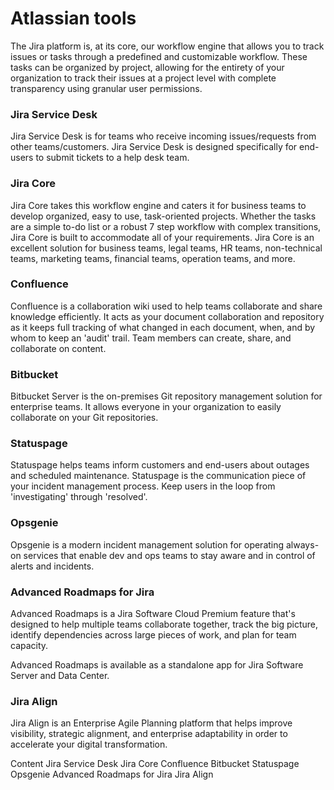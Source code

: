 # Atlassian tools

The Jira platform is, at its core, our workflow engine that allows you to track issues or tasks through a predefined and customizable workflow. These tasks can be organized by project, allowing for the entirety of your organization to track their issues at a project level with complete transparency using granular user permissions.

### Jira Service Desk
Jira Service Desk is for teams who receive incoming issues/requests from other teams/customers.
Jira Service Desk is designed specifically for end-users to submit tickets to a help desk team.

### Jira Core
Jira Core takes this workflow engine and caters it for business teams to develop organized, easy to use, task-oriented projects. Whether the tasks are a simple to-do list or a robust 7 step workflow with complex transitions, Jira Core is built to accommodate all of your requirements. Jira Core is an excellent solution for business teams, legal teams, HR teams, non-technical teams, marketing teams, financial teams, operation teams, and more.

### Confluence
Confluence is a collaboration wiki used to help teams collaborate and share knowledge efficiently. It acts as your document collaboration and repository as it keeps full tracking of what changed in each document, when, and by whom to keep an 'audit' trail.  Team members can create, share, and collaborate on content.

### Bitbucket
Bitbucket Server is the on-premises Git repository management solution for enterprise teams. It allows everyone in your organization to easily collaborate on your Git repositories.

### Statuspage
Statuspage helps teams inform customers and end-users about outages and scheduled maintenance. Statuspage is the communication piece of your incident management process. Keep users in the loop from 'investigating' through 'resolved'.

### Opsgenie
Opsgenie is a modern incident management solution for operating always-on services that enable dev and ops teams to stay aware and in control of alerts and incidents.

### Advanced Roadmaps for Jira
Advanced Roadmaps is a Jira Software Cloud Premium feature that's designed to help multiple teams collaborate together, track the big picture, identify dependencies across large pieces of work, and plan for team capacity.

Advanced Roadmaps is available as a standalone app for Jira Software Server and Data Center.

### Jira Align
Jira Align is an Enterprise Agile Planning platform that helps improve visibility, strategic alignment, and enterprise adaptability in order to accelerate your digital transformation.

<ResourceGroupTitle>Content</ResourceGroupTitle>
<BadgeLink colorScheme='blue' badgeText='Official Website' href='https://www.atlassian.com/software/jira/service-management/features/service-desk'>Jira Service Desk</BadgeLink>
<BadgeLink colorScheme='blue' badgeText='Official Website' href='https://www.atlassian.com/software/jira/work-management'>Jira Core</BadgeLink>
<BadgeLink colorScheme='blue' badgeText='Official Website' href='https://www.atlassian.com/wac/software/confluence?'>Confluence</BadgeLink>
<BadgeLink colorScheme='blue' badgeText='Official Website' href='https://bitbucket.org/product/'>Bitbucket</BadgeLink>
<BadgeLink colorScheme='blue' badgeText='Official Website' href='https://www.atlassian.com/software/statuspage'>Statuspage</BadgeLink>
<BadgeLink colorScheme='blue' badgeText='Official Website' href='https://www.atlassian.com/software/opsgenie'>Opsgenie</BadgeLink>
<BadgeLink colorScheme='blue' badgeText='Official Website' href='https://www.atlassian.com/software/jira/features/roadmaps'>Advanced Roadmaps for Jira</BadgeLink>
<BadgeLink colorScheme='blue' badgeText='Official Website' href='https://www.atlassian.com/software/jira/align'>Jira Align</BadgeLink>


